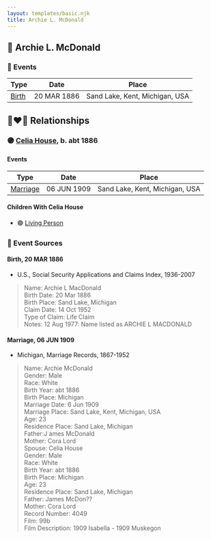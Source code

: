 ```yaml
---
layout: templates/basic.njk
title: Archie L. McDonald
---
```

## 🔵 Archie L. McDonald

### 📆 Events

Type | Date | Place
------ | ------ | ------
[Birth](#event-event-2) | 20 MAR 1886 | Sand Lake, Kent, Michigan, USA

## 👩‍❤️‍👨 Relationships

### 🟣 [Celia House](/people/6/69305794), b. abt 1886

#### Events

Type | Date | Place
------ | ------ | ------
[Marriage](#event-family-0-event-0) | 06 JUN 1909 | Sand Lake, Kent, Michigan, USA
#### Children With Celia House
* 🟣 [Living Person](/people/1/1324224)
### 📰 Event Sources

#### <a id="event-event-2"></a> Birth, 20 MAR 1886
* U.S., Social Security Applications and Claims Index, 1936-2007
>   
  > Name: Archie L MacDonald  
  > Birth Date: 20 Mar 1886  
  > Birth Place: Sand Lake, Michigan  
  > Claim Date: 14 Oct 1952  
  > Type of Claim: Life Claim  
  > Notes: 12 Aug 1977: Name listed as ARCHIE L MACDONALD
#### <a id="event-family-0-event-0"></a> Marriage, 06 JUN 1909
* Michigan, Marriage Records, 1867-1952
>   
  > Name: Archie McDonald  
  > Gender: Male  
  > Race: White  
  > Birth Year: abt 1886  
  > Birth Place: Michigan  
  > Marriage Date: 6 Jun 1909  
  > Marriage Place: Sand Lake, Kent, Michigan, USA  
  > Age: 23  
  > Residence Place: Sand Lake, Michigan  
  > Father:J ames McDonald  
  > Mother: Cora Lord  
  > Spouse: Celia House  
  > Gender: Male  
  > Race: White  
  > Birth Year: abt 1886  
  > Birth Place: Michigan  
  > Age: 23  
  > Residence Place: Sand Lake, Michigan  
  > Father: James McDon??  
  > Mother: Cora Lord  
  > Record Number: 4049  
  > Film: 99b  
  > Film Description: 1909 Isabella - 1909 Muskegon
